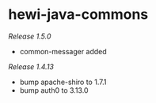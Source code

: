 # hewi-java-commons

_Release 1.5.0_

* common-messager added


_Release 1.4.13_

* bump apache-shiro to 1.7.1
* bump auth0 to 3.13.0